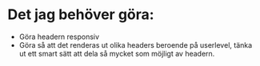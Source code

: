 # Det jag behöver göra:
- Göra headern responsiv 
- Göra så att det renderas ut olika headers beroende på userlevel, tänka ut ett smart sätt att dela så mycket som möjligt av headern.